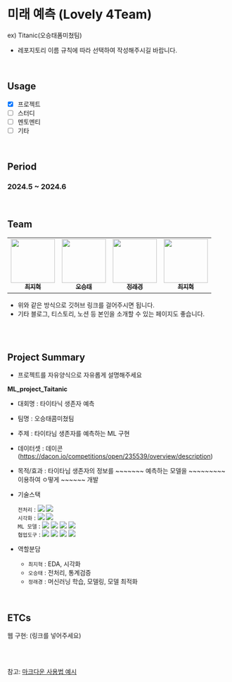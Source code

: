# 미래 예측 (Lovely 4Team)
ex) Titanic(오승태폼미쳤팀)
- 레포지토리 이름 규칙에 따라 선택하여 작성해주시길 바랍니다.

</br>

## Usage
- [X] 프로젝트
- [ ] 스터디
- [ ] 멘토멘티
- [ ] 기타

<br/>

## Period
### 2024.5 ~ 2024.6
<br/>

## Team
<table>
  <tr>
    <td align="center">
    <a href="https://github.com/StatisticsFox">
      <img src="https://avatars.githubusercontent.com/u/92065443?v=4" width="100px;" alt=""/>
      <br />
      <sub>
        <b>최지혁</b>
      </sub>
    </a>
    <br />
    </td>
    <td align="center">
    <a href="https://github.com/ohseungtae">
      <img src="https://avatars.githubusercontent.com/u/126853146?v=4" width="100px;" alt=""/>
      <br />
      <sub>
        <b>오승태</b>
      </sub>
    </a>
    <br />
    </td>
    <td align="center">
    <a href="https://github.com/jeongraekyeong">
      <img src="https://avatars.githubusercontent.com/u/162093449?v=4" width="100px;" alt=""/>
      <br />
      <sub>
        <b>정래경</b>
      </sub>
    </a>
    <br />
    </td>
    <td align="center">
    <a href="https://github.com/StatisticsFox">
      <img src="https://avatars.githubusercontent.com/u/92065443?v=4" width="100px;" alt=""/>
      <br />
      <sub>
        <b>최지혁</b>
      </sub>
    </a>
    <br />
    </td>
  </tr>
</table>
  
  * 위와 같은 방식으로 깃허브 링크를 걸어주시면 됩니다.
  * 기타 블로그, 티스토리, 노션 등 본인을 소개할 수 있는 페이지도 좋습니다.

<br/>

<br/>

## Project Summary
- 프로젝트를 자유양식으로 자유롭게 설명해주세요

**ML_project_Taitanic**
- 대회명 : 타이타닉 생존자 예측
- 팀명 : 오승태콤미쳤팀
- 주제 : 타이타님 생존자를 예측하는 ML 구현


- 데이터셋 : 데이콘(https://dacon.io/competitions/open/235539/overview/description)
- 목적/효과 : 타이타님 생존자의 정보를 ~~~~~~~ 예측하는 모델을 ~~~~~~~~~ 이용하여 ㅇ떻게 ~~~~~~ 개발
- 기술스택<div align=left> 
   `전처리` : 
   <img src="https://img.shields.io/badge/Pandas-150458?style=for-the-badge&logo=Pandas&logoColor=white">
   <img src="https://img.shields.io/badge/Numpy-013243?style=for-the-badge&logo=Numpy&logoColor=white">
       <br>
   `시각화` : 
   <img src="https://img.shields.io/badge/matplotlib-006c66?style=for-the-badge&logo=Pandas&logoColor=white">
   <img src="https://img.shields.io/badge/Seaborn-0080ff?style=for-the-badge&logo=Seaborn&logoColor=white">
       <br>
   `ML 모델` : 
   <img src="https://img.shields.io/badge/sckit-learn-F7931E?style=for-the-badge&logo=sckit-learn&logoColor=white">
   <img src="https://img.shields.io/badge/lightGBM-ffd400?style=for-the-badge&logo=&logoColor=white">
   <img src="https://img.shields.io/badge/XGBoost-4aa8d8?style=for-the-badge&logo=&logoColor=white">
   <img src="https://img.shields.io/badge/CatBoost-fff44f?style=for-the-badge&logo=&logoColor=white">
       <br>
   `협업도구` : 
   <img src="https://img.shields.io/badge/Git-F05032?style=for-the-badge&logo=Git&logoColor=white">
   <img src="https://img.shields.io/badge/GoogleDrive-00C4CC?style=for-the-badge&logo=GoogleDrive&logoColor=white">
   <img src="https://img.shields.io/badge/Notion-000000?style=for-the-badge&logo=Notion&logoColor=white">
   <img src="https://img.shields.io/badge/GitHub-181717?style=for-the-badge&logo=GitHub&logoColor=white">
       <br>
   </div>

- 역할분담 
   - `최지혁` : EDA, 시각화
   - `오승태` : 전처리, 통계검증
   - `정래경` : 머신러닝 학습, 모델링, 모델 최적화
<br/>

## ETCs

웹 구현: (링크를 넣어주세요)

<br/><br/>

참고: [마크다운 사용법 예시](https://theorydb.github.io/envops/2019/05/22/envops-blog-how-to-use-md/)
